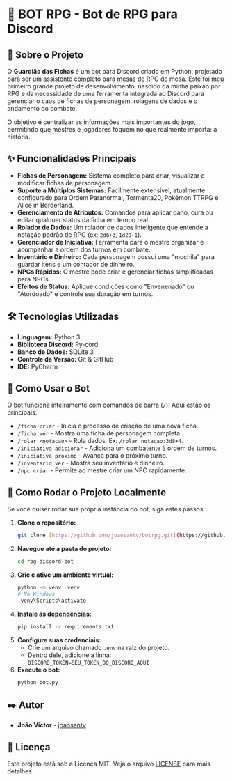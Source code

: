 # 🎲 BOT RPG - Bot de RPG para Discord

## 📖 Sobre o Projeto

O **Guardião das Fichas** é um bot para Discord criado em Python, projetado para ser um assistente completo para mesas de RPG de mesa. Este foi meu primeiro grande projeto de desenvolvimento, nascido da minha paixão por RPG e da necessidade de uma ferramenta integrada ao Discord para gerenciar o caos de fichas de personagem, rolagens de dados e o andamento do combate.

O objetivo é centralizar as informações mais importantes do jogo, permitindo que mestres e jogadores foquem no que realmente importa: a história.

## ✨ Funcionalidades Principais

* **Fichas de Personagem:** Sistema completo para criar, visualizar e modificar fichas de personagem.
* **Suporte a Múltiplos Sistemas:** Facilmente extensível, atualmente configurado para Ordem Paranormal, Tormenta20, Pokémon TTRPG e Alice in Borderland.
* **Gerenciamento de Atributos:** Comandos para aplicar dano, cura ou editar qualquer status da ficha em tempo real.
* **Rolador de Dados:** Um rolador de dados inteligente que entende a notação padrão de RPG (ex: `2d6+3`, `1d20-1`).
* **Gerenciador de Iniciativa:** Ferramenta para o mestre organizar e acompanhar a ordem dos turnos em combate.
* **Inventário e Dinheiro:** Cada personagem possui uma "mochila" para guardar itens e um contador de dinheiro.
* **NPCs Rápidos:** O mestre pode criar e gerenciar fichas simplificadas para NPCs.
* **Efeitos de Status:** Aplique condições como "Envenenado" ou "Atordoado" e controle sua duração em turnos.

## 🛠️ Tecnologias Utilizadas

* **Linguagem:** Python 3
* **Biblioteca Discord:** Py-cord
* **Banco de Dados:** SQLite 3
* **Controle de Versão:** Git & GitHub
* **IDE:** PyCharm

## 🚀 Como Usar o Bot

O bot funciona inteiramente com comandos de barra (`/`). Aqui estão os principais:

* `/ficha criar` - Inicia o processo de criação de uma nova ficha.
* `/ficha ver` - Mostra uma ficha de personagem completa.
* `/rolar <notacao>` - Rola dados. Ex: `/rolar notacao:3d8+4`.
* `/iniciativa adicionar` - Adiciona um combatente à ordem de turnos.
* `/iniciativa proximo` - Avança para o próximo turno.
* `/inventario ver` - Mostra seu inventário e dinheiro.
* `/npc criar` - Permite ao mestre criar um NPC rapidamente.

## 🔧 Como Rodar o Projeto Localmente

Se você quiser rodar sua própria instância do bot, siga estes passos:

1.  **Clone o repositório:**
    ```bash
    git clone [https://github.com/joaosantv/botrpg.git](https://github.com/joaosantv/botrpg.git)
    ```
2.  **Navegue até a pasta do projeto:**
    ```bash
    cd rpg-discord-bot 
    ```
3.  **Crie e ative um ambiente virtual:**
    ```bash
    python -m venv .venv
    # No Windows
    .venv\Scripts\activate
    ```
4.  **Instale as dependências:**
    ```bash
    pip install -r requirements.txt
    ```
5.  **Configure suas credenciais:**
    * Crie um arquivo chamado `.env` na raiz do projeto.
    * Dentro dele, adicione a linha: `DISCORD_TOKEN=SEU_TOKEN_DO_DISCORD_AQUI`
6.  **Execute o bot:**
    ```bash
    python bot.py
    ```

## ✒️ Autor

* **João Victor** - [joaosantv](https://github.com/joaosantv)

## 📄 Licença

Este projeto está sob a Licença MIT. Veja o arquivo [LICENSE](LICENSE) para mais detalhes.
